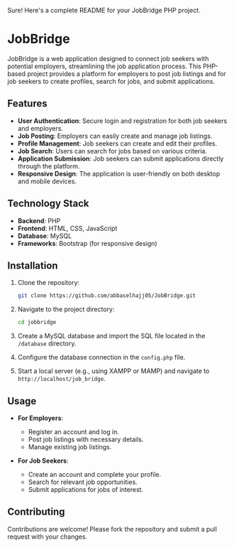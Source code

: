 Sure! Here's a complete README for your JobBridge PHP project.

# JobBridge

JobBridge is a web application designed to connect job seekers with potential employers, streamlining the job application process. This PHP-based project provides a platform for employers to post job listings and for job seekers to create profiles, search for jobs, and submit applications.

## Features

- **User Authentication**: Secure login and registration for both job seekers and employers.
- **Job Posting**: Employers can easily create and manage job listings.
- **Profile Management**: Job seekers can create and edit their profiles.
- **Job Search**: Users can search for jobs based on various criteria.
- **Application Submission**: Job seekers can submit applications directly through the platform.
- **Responsive Design**: The application is user-friendly on both desktop and mobile devices.

## Technology Stack

- **Backend**: PHP
- **Frontend**: HTML, CSS, JavaScript
- **Database**: MySQL
- **Frameworks**: Bootstrap (for responsive design)

## Installation

1. Clone the repository:
   ```bash
   git clone https://github.com/abbaselhajj05/JobBridge.git
   ```

2. Navigate to the project directory:
   ```bash
   cd jobbridge
   ```

3. Create a MySQL database and import the SQL file located in the `/database` directory.

4. Configure the database connection in the `config.php` file.

5. Start a local server (e.g., using XAMPP or MAMP) and navigate to `http://localhost/job_bridge`.

## Usage

- **For Employers**: 
  - Register an account and log in.
  - Post job listings with necessary details.
  - Manage existing job listings.

- **For Job Seekers**: 
  - Create an account and complete your profile.
  - Search for relevant job opportunities.
  - Submit applications for jobs of interest.

## Contributing

Contributions are welcome! Please fork the repository and submit a pull request with your changes.
